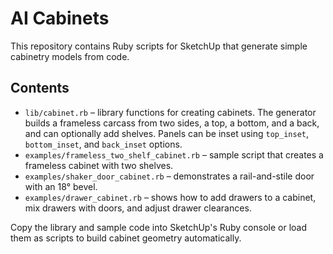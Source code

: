 # AI Cabinets

This repository contains Ruby scripts for SketchUp that generate simple cabinetry models from code.

## Contents

 - `lib/cabinet.rb` – library functions for creating cabinets. The generator builds a frameless carcass from two sides, a top, a bottom, and a back, and can optionally add shelves. Panels can be inset using `top_inset`, `bottom_inset`, and `back_inset` options.
- `examples/frameless_two_shelf_cabinet.rb` – sample script that creates a frameless cabinet with two shelves.
- `examples/shaker_door_cabinet.rb` – demonstrates a rail-and-stile door with an 18° bevel.
- `examples/drawer_cabinet.rb` – shows how to add drawers to a cabinet, mix drawers with doors, and adjust drawer clearances.

Copy the library and sample code into SketchUp's Ruby console or load them as scripts to build cabinet geometry automatically.
